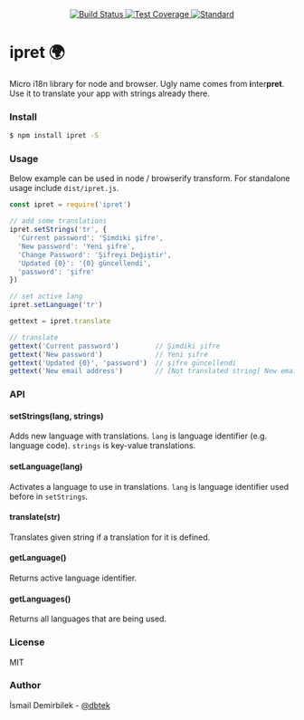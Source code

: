 <div align="center">
  <!-- Build Status -->
  <a href="https://travis-ci.org/dbtek/ipret">
    <img src="https://img.shields.io/travis/dbtek/ipret/master.svg?style=flat-square"
      alt="Build Status" />
  </a>
  <!-- Test Coverage -->
  <a href="https://codecov.io/github/dbtek/ipret">
    <img src="https://img.shields.io/codecov/c/github/dbtek/ipret/master.svg?style=flat-square"
      alt="Test Coverage" />
  </a>
  <!-- Standard -->
  <a href="https://codecov.io/github/dbtek/ipret">
    <img src="https://img.shields.io/badge/code%20style-standard-brightgreen.svg?style=flat-square"
      alt="Standard" />
  </a>
</div>

ipret :earth_africa:
=====
Micro i18n library for node and browser. Ugly name comes from **i**nter**pret**. Use it to translate your app with strings already there.

### Install
```bash
$ npm install ipret -S
```

### Usage
Below example can be used in node / browserify transform. For standalone usage include `dist/ipret.js`.
```js
const ipret = require('ipret')

// add some translations
ipret.setStrings('tr', {
  'Current password': 'Şimdiki şifre',
  'New password': 'Yeni şifre',
  'Change Password': 'Şifreyi Değiştir',
  'Updated {0}': '{0} güncellendi',
  'password': 'şifre'
})

// set active lang
ipret.setLanguage('tr')

gettext = ipret.translate

// translate
gettext('Current password')         // Şimdiki şifre
gettext('New password')             // Yeni şifre
gettext('Updated {0}', 'password')  // şifre güncellendi
gettext('New email address')        // [Not translated string] New email address
```

### API

#### setStrings(lang, strings)
Adds new language with translations. `lang` is language identifier (e.g. language code). `strings` is key-value translations.

#### setLanguage(lang)
Activates a language to use in translations. `lang` is language identifier used before in `setStrings`.

#### translate(str)
Translates given string if a translation for it is defined.

#### getLanguage()
Returns active language identifier.

#### getLanguages()
Returns all languages that are being used.

### License
MIT

### Author
İsmail Demirbilek - [@dbtek](https://twitter.com/dbtek)
